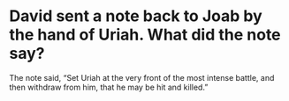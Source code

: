 # David sent a note back to Joab by the hand of Uriah. What did the note say?

The note said, “Set Uriah at the very front of the most intense battle, and then withdraw from him, that he may be hit and killed.”
